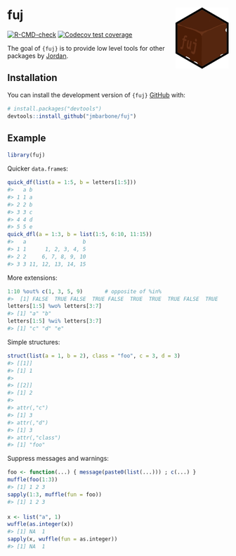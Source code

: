 
<!-- README.md is generated from README.Rmd. Please edit that file -->

# fuj <a href='https://github.com/jmbarbone/fuj'><img src='man/figures/logo.png' align="right" height="139" /></a>

<!-- badges: start -->

[![R-CMD-check](https://github.com/jmbarbone/fuj/actions/workflows/R-CMD-check.yaml/badge.svg)](https://github.com/jmbarbone/fuj/actions/workflows/R-CMD-check.yaml)
[![Codecov test
coverage](https://codecov.io/gh/jmbarbone/fuj/branch/main/graph/badge.svg)](https://app.codecov.io/gh/jmbarbone/fuj?branch=main)
<!-- badges: end -->

The goal of `{fuj}` is to provide low level tools for other packages by
[Jordan](https://github.com/jmbarbone).

## Installation

You can install the development version of `{fuj}`
[GitHub](https://github.com/) with:

``` r
# install.packages("devtools")
devtools::install_github("jmbarbone/fuj")
```

## Example

``` r
library(fuj)
```

Quicker `data.frame`s:

``` r
quick_df(list(a = 1:5, b = letters[1:5]))
#>   a b
#> 1 1 a
#> 2 2 b
#> 3 3 c
#> 4 4 d
#> 5 5 e
quick_dfl(a = 1:3, b = list(1:5, 6:10, 11:15))
#>   a                  b
#> 1 1      1, 2, 3, 4, 5
#> 2 2     6, 7, 8, 9, 10
#> 3 3 11, 12, 13, 14, 15
```

More extensions:

``` r
1:10 %out% c(1, 3, 5, 9)       # opposite of %in% 
#>  [1] FALSE  TRUE FALSE  TRUE FALSE  TRUE  TRUE  TRUE FALSE  TRUE
letters[1:5] %wo% letters[3:7]
#> [1] "a" "b"
letters[1:5] %wi% letters[3:7]
#> [1] "c" "d" "e"
```

Simple structures:

``` r
struct(list(a = 1, b = 2), class = "foo", c = 3, d = 3)
#> [[1]]
#> [1] 1
#> 
#> [[2]]
#> [1] 2
#> 
#> attr(,"c")
#> [1] 3
#> attr(,"d")
#> [1] 3
#> attr(,"class")
#> [1] "foo"
```

Suppress messages and warnings:

``` r
foo <- function(...) { message(paste0(list(...))) ; c(...) }
muffle(foo(1:3))
#> [1] 1 2 3
sapply(1:3, muffle(fun = foo))
#> [1] 1 2 3

x <- list("a", 1)
wuffle(as.integer(x))
#> [1] NA  1
sapply(x, wuffle(fun = as.integer))
#> [1] NA  1
```
